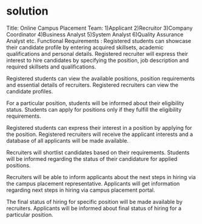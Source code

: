 # solution
Title: Online Campus Placement
Team: 1)Applicant 2)Recruitor 3)Company Coordinator 4)Business Analyst  5)System Analyst 6)Quality Assurance Analyst etc.
Functional Requirements : 
Registered students can showcase their candidate profile by entering acquired skillsets, academic qualifications and personal details.
Registered recruiter will express their interest to hire candidates by specifying the position, job description and required skillsets and qualifications.

Registered students can view the available positions, position requirements and essential details of recruiters.
Registered recruiters can view the candidate profiles.

For a particular position, students will be informed about their eligibility status.
Students can apply for positions only if they fulfill the eligibility requirements.

Registered students can express their interest in a position by applying for the position.
Registered recruiters will receive the applicant interests and a database of all applicants will be made available.

Recruiters will shortlist candidates based on their requirements.
Students will be informed regarding the status of their candidature for applied positions.

Recruiters will be able to inform applicants about the next steps in hiring via the campus placement representative.
Applicants will get information regarding next steps in hiring via campus placement portal.

The final status of hiring for specific position will be made available by recruiters.
Applicants will be informed about final status of hiring for a particular position.
